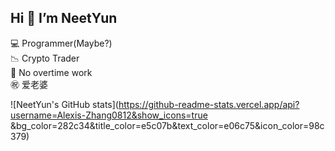 ## Hi 👋 I’m NeetYun
💻 Programmer(Maybe?)  
📉 Crypto Trader  
🚫 No overtime work  
㊗️ 爱老婆  


![NeetYun's GitHub stats](https://github-readme-stats.vercel.app/api?username=Alexis-Zhang0812&show_icons=true
&bg_color=282c34&title_color=e5c07b&text_color=e06c75&icon_color=98c379)
